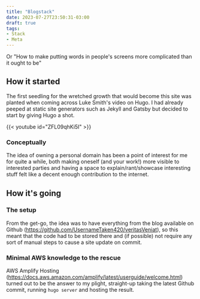 ```yaml
---
title: "Blogstack"
date: 2023-07-27T23:50:31-03:00
draft: true
tags:
- Stack
- Meta
---
```


Or "How to make putting words in people's screens more complicated than it ought to be"

<!--more-->

## How it started

The first seedling for the wretched growth that would become this site was planted when coming across Luke Smith's video on Hugo. I had already peeped at static site generators such as Jekyll and Gatsby but decided to start by giving Hugo a shot.

{{< youtube id="ZFL09qhKi5I" >}}

### Conceptually

The idea of owning a personal domain has been a point of interest for me for quite a while, both making oneself (and your work!) more visible to interested parties and having a space to explain/rant/showcase interesting stuff felt like a decent enough contribution to the internet.

## How it's going

### The setup

From the get-go, the idea was to have everything from the blog available on Github (https://github.com/UsernameTaken420/veritasVeniat), so this meant that the code had to be stored there and (if possible) not require any sort of manual steps to cause a site update on commit.

### Minimal AWS knowledge to the rescue

AWS Amplify Hosting (https://docs.aws.amazon.com/amplify/latest/userguide/welcome.html) turned out to be the answer to my plight, straight-up taking the latest Github commit, running `hugo server` and hosting the result.
